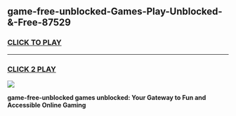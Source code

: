 
## game-free-unblocked-Games-Play-Unblocked-&-Free-87529
<h3>
<a href="https://premium76.site?title=game-free-unblocked&ref=24A">CLICK TO PLAY</a></h3>
<hr>

<h3>
<a href="https://premium76.site?title=game-free-unblocked&ref=24A">CLICK 2 PLAY</a>
  
</h3>

<a href="https://premium76.site?title=game-free-unblocked&ref=24A"><img src="https://clearcache.store/games.png"></a>


**game-free-unblocked games unblocked: Your Gateway to Fun and Accessible Online Gaming**
